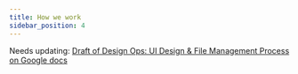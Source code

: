 ```yaml
---
title: How we work
sidebar_position: 4
---
```


Needs updating: [Draft of Design Ops: UI Design & File Management Process on Google docs](https://docs.google.com/document/d/1rgNpTvUjZR6E2Z6vfSrxLxvXt7Zxq1Jq6kw6TCDJbBk/edit#)